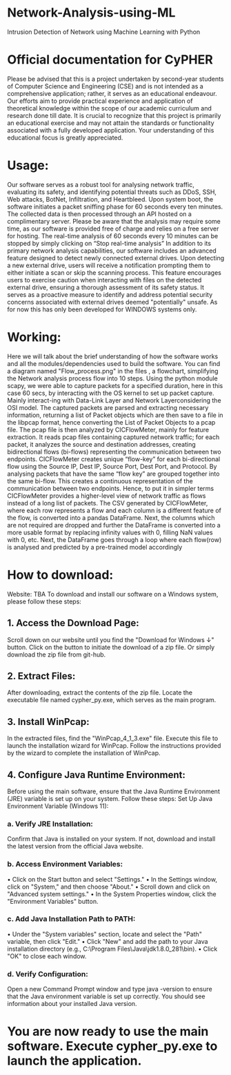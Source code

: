 # Network-Analysis-using-ML
Intrusion Detection of Network using Machine Learning with Python

# Official documentation for CyPHER

Please be advised that this is a project undertaken by second-year students of Computer Science and Engineering (CSE) and is not intended as a comprehensive application; rather, it serves as an educational endeavour. Our efforts aim to provide practical experience and application of theoretical knowledge within the scope of our academic curriculum and research done till date. It is crucial to recognize that this project is primarily an educational exercise and may not attain the standards or functionality associated with a fully developed application. Your understanding of this educational focus is greatly appreciated. 

# Usage:
Our software serves as a robust tool for analysing network traffic, evaluating its safety, and identifying potential threats such as DDoS, SSH, Web attacks, BotNet, Infiltration, and Heartbleed. Upon system boot, the software initiates a packet sniffing phase for 60 seconds every ten minutes. The collected data is then processed through an API hosted on a complimentary server.
Please be aware that the analysis may require some time, as our software is provided free of charge and relies on a free server for hosting.
The real-time analysis of 60 seconds every 10 minutes can be stopped by simply clicking on “Stop real-time analysis”
In addition to its primary network analysis capabilities, our software includes an advanced feature designed to detect newly connected external drives. Upon detecting a new external drive, users will receive a notification prompting them to either initiate a scan or skip the scanning process. This feature encourages users to exercise caution when interacting with files on the detected external drive, ensuring a thorough assessment of its safety status. It serves as a proactive measure to identify and address potential security concerns associated with external drives deemed "potentially" unsafe.
As for now this has only been developed for WINDOWS systems only.

# Working:
Here we will talk about the brief understanding of how the software works and all the modules/dependencies used to build the software. You can find a diagram named "Flow_process.png" in the files , a flowchart, simplifying the Network analysis process flow into 10 steps. 
Using the python module scapy, we were able to capture packets for a specified duration, here                                                                                                                      in this case 60 secs, by interacting with the OS kernel to set up packet capture. Mainly interact-ing with Data-Link Layer and Network Layerconsidering the OSI model. The captured packets are parsed and extracting necessary information, returning a list of Packet objects which are then save to a file in the libpcap format, hence converting the List of Packet Objects to a pcap file. The pcap file is then analyzed by CICFlowMeter, mainly for feature extraction. It reads pcap files containing captured network traffic; for each packet, it analyzes the source and destination addresses, creating bidirectional flows (bi-flows) representing the communication between two endpoints. 
CICFlowMeter creates unique “flow-key” for each bi-directional flow using the Source IP, Dest IP, Source Port, Dest Port, and Protocol. By analysing packets that have the same “flow key” are grouped together into the same bi-flow. This creates a continuous representation of the communication between two endpoints. Hence, to put it in simpler terms CICFlowMeter provides a higher-level view of network traffic as flows instead of a long list of packets. 
The CSV generated by CICFlowMeter, where each row represents a flow and each column is a different feature of the flow, is converted into a pandas DataFrame. Next, the columns which are not required are dropped and further the DataFrame is converted into a more usable format by replacing infinity values with 0, filling NaN values with 0, etc. 
Next, the DataFrame goes through a loop where each flow(row) is analysed and predicted by a pre-trained model accordingly 


# How to download:
Website: TBA
To download and install our software on a Windows system, please follow these steps:
## 1.	Access the Download Page:
Scroll down on our website until you find the "Download for Windows ↓" button. Click on the button to initiate the download of a zip file. Or simply download the zip file from git-hub.
## 2.	Extract Files:
After downloading, extract the contents of the zip file. Locate the executable file named cypher_py.exe, which serves as the main program.
## 3.	Install WinPcap:
In the extracted files, find the "WinPcap_4_1_3.exe" file. Execute this file to launch the installation wizard for WinPcap. Follow the instructions provided by the wizard to complete the installation of WinPcap.
## 4.	Configure Java Runtime Environment:
Before using the main software, ensure that the Java Runtime Environment (JRE) variable is set up on your system. Follow these steps:
Set Up Java Environment Variable (Windows 11):

### a.	Verify JRE Installation:
Confirm that Java is installed on your system. If not, download and install the latest version from the official Java website.

### b.	Access Environment Variables:
•	Click on the Start button and select "Settings."
•	In the Settings window, click on "System," and then choose "About."
•	Scroll down and click on "Advanced system settings."
•	In the System Properties window, click the "Environment Variables" button.

### c.	Add Java Installation Path to PATH:
•	Under the "System variables" section, locate and select the "Path" variable, then click "Edit."
•	Click "New" and add the path to your Java installation directory (e.g., C:\Program Files\Java\jdk1.8.0_281\bin).
•	Click "OK" to close each window.

### d.	Verify Configuration:
Open a new Command Prompt window and type java -version to ensure that the Java environment variable is set up correctly. You should see information about your installed Java version.

# You are now ready to use the main software. Execute cypher_py.exe to launch the application.                                                                            

